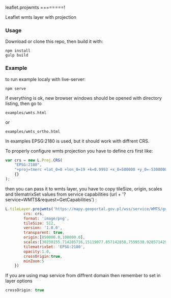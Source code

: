 leaflet.projwmts 
========!

Leaflet wmts layer with projection

### Usage ###

Download or clone this repo, then build it with:
```
npm install
gulp build
```
### Example ###
to run example localy with live-server:
```
npm serve
```
if everything is ok, new browser windows should be opened with directory listing, then go to
```
examples/wmts.html
```
or
```
examples/wmts_ortho.html
```
In examples EPSG:2180 is used, but it should work with diffrent CRS.

To properly configure wmts projection you have to define crs first like:
```javascript
var crs = new L.Proj.CRS(
    "EPSG:2180",
    "+proj=tmerc +lat_0=0 +lon_0=19 +k=0.9993 +x_0=500000 +y_0=-5300000 +ellps=GRS80 units=m +no_defs",
    {}
);
```
then you can pass it to wmts layer, you have to copy tileSize, origin, scales and tilematrixSet values from service capabilities (url + '?service=WMTS&request=GetCapabilities')
:
```javascript
L.tileLayer.projwmts('https://mapy.geoportal.gov.pl/wss/service/WMTS/guest/wmts/G2_MOBILE_500', {
        crs: crs,
		format: 'image/png',
		tileSize: 512,
		version: '1.0.0',
		transparent: true,
        origin:[850000.0,100000.0],
        scales:[30238155.714285716,15119077.857142858,7559538.928571429,3779769.4642857146,1889884.7321428573,944942.3660714286,472471.1830357143,236235.59151785716,94494.23660714286,47247.11830357143,23623.559151785714,9449.423660714287,4724.711830357143,1889.8847321428573,944.9423660714286,472.4711830357143],
        tilematrixSet: 'EPSG:2180',
        opacity:1.0,
        crossOrigin:true,
        minZoom:5
    })
```
If you are using map service from diffrent domain then remember to set in layer options
```javascript
crossOrigin: true
```
